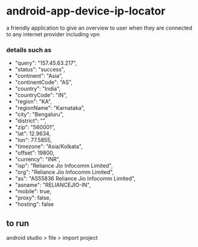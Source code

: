 # android-app-device-ip-locator


a friendly application to give an overview to user when they are connected to any internet provider
including vpn

### details such as 
-  "query": "157.45.63.217",
-  "status": "success",
-  "continent": "Asia",
-  "continentCode": "AS",
-  "country": "India",
-  "countryCode": "IN",
-  "region": "KA",
-  "regionName": "Karnataka",
-  "city": "Bengaluru",
-  "district": "",
-  "zip": "560001",
-  "lat": 12.9634,
-  "lon": 77.5855,
-  "timezone": "Asia/Kolkata",
-  "offset": 19800,
-  "currency": "INR",
-  "isp": "Reliance Jio Infocomm Limited",
-  "org": "Reliance Jio Infocomm Limited",
-  "as": "AS55836 Reliance Jio Infocomm Limited",
-  "asname": "RELIANCEJIO-IN",
-  "mobile": true,
-  "proxy": false,
-  "hosting": false



## to run
 android studio > file > import project
